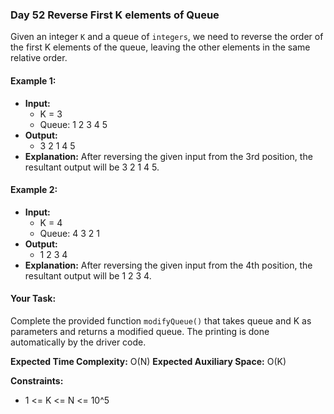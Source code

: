 ### Day 52 **Reverse First K elements of Queue**

Given an integer `K` and a queue of `integers`, we need to reverse the order of the first K elements of the queue, leaving the other elements in the same relative order.

#### Example 1:

- **Input:**
  - K = 3
  - Queue: 1 2 3 4 5
- **Output:** 
  - 3 2 1 4 5
- **Explanation:** 
  After reversing the given input from the 3rd position, the resultant output will be 3 2 1 4 5.

#### Example 2:

- **Input:**
  - K = 4
  - Queue: 4 3 2 1
- **Output:** 
  - 1 2 3 4
- **Explanation:** 
  After reversing the given input from the 4th position, the resultant output will be 1 2 3 4.

#### Your Task:
Complete the provided function `modifyQueue()` that takes queue and K as parameters and returns a modified queue. The printing is done automatically by the driver code.

**Expected Time Complexity:** O(N)
**Expected Auxiliary Space:** O(K)

**Constraints:**
- 1 <= K <= N <= 10^5
